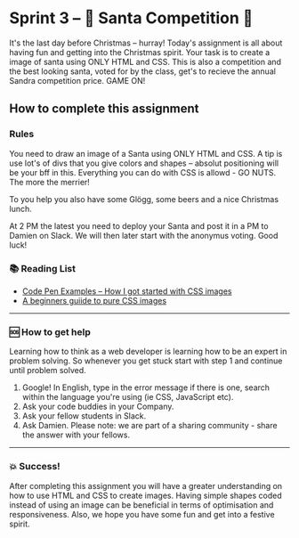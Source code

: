 # Sprint 3 – :santa: Santa Competition :santa:

It's the last day before Christmas – hurray! Today's assignment is all about having fun and getting into the Christmas spirit. Your task is to create a image of santa using ONLY HTML and CSS. This is also a competition and the best looking santa, voted for by the class, get's to recieve the annual Sandra competition price. GAME ON! 

## How to complete this assignment

### Rules
You need to draw an image of a Santa using ONLY HTML and CSS. A tip is use lot's of divs that you give colors and shapes – absolut positioning will be your bff in this. Everything you can do with CSS is allowd - GO NUTS. The more the merrier! 

To you help you also have some Glögg, some beers and a nice Christmas lunch. 

At 2 PM the latest you need to deploy your Santa and post it in a PM to Damien on Slack. We will then later start with the anonymus voting. Good luck! 

### :books: Reading List

* [Code Pen Examples – How I got started with CSS images](https://blog.prototypr.io/how-i-started-drawing-css-images-3fd878675c89)
* [A beginners guiide to pure CSS images](https://medium.com/coding-artist/a-beginners-guide-to-pure-css-images-ef9a5d069dd2)

---

### :sos: How to get help
Learning how to think as a web developer is learning how to be an expert in problem solving. So whenever you get stuck start with step 1 and continue until problem solved.

1. Google! In English, type in the error message if there is one, search within the language you're using (ie CSS, JavaScript etc).
2. Ask your code buddies in your Company.
3. Ask your fellow students in Slack.
4. Ask Damien. Please note: we are part of a sharing community - share the answer with your fellows.

---

### :boom: Success!

After completing this assignment you will have a greater understanding on how to use HTML and CSS to create images. Having simple shapes coded instead of using an image can be beneficial in terms of optimisation and responsiveness. Also, we hope you have some fun and get into a festive spirit. 

